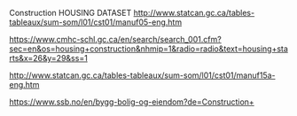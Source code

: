 Construction HOUSING DATASET
http://www.statcan.gc.ca/tables-tableaux/sum-som/l01/cst01/manuf05-eng.htm


https://www.cmhc-schl.gc.ca/en/search/search_001.cfm?sec=en&os=housing+construction&nhmip=1&radio=radio&text=housing+starts&x=26&y=29&ss=1

http://www.statcan.gc.ca/tables-tableaux/sum-som/l01/cst01/manuf15a-eng.htm

https://www.ssb.no/en/bygg-bolig-og-eiendom?de=Construction+

